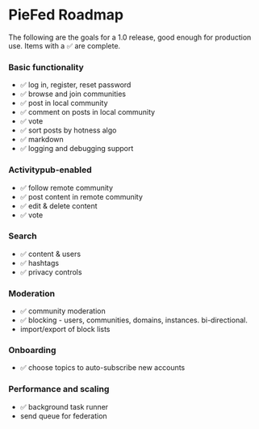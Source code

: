 # PieFed Roadmap

The following are the goals for a 1.0 release, good enough for production use. Items with a ✅  are complete.

### Basic functionality

- ✅ log in, register, reset password
- ✅ browse and join communities
- ✅ post in local community
- ✅ comment on posts in local community
- ✅ vote
- ✅ sort posts by hotness algo
- ✅ markdown
- ✅ logging and debugging support


### Activitypub-enabled

- ✅ follow remote community
- ✅ post content in remote community
- ✅ edit & delete content
- ✅ vote

### Search

- ✅ content & users
- ✅ hashtags
- ✅ privacy controls

### Moderation

- ✅ community moderation
- ✅ blocking - users, communities, domains, instances. bi-directional.
- import/export of block lists

### Onboarding

- ✅ choose topics to auto-subscribe new accounts

### Performance and scaling

- ✅ background task runner
- send queue for federation

